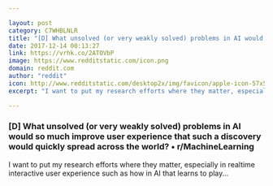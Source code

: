 ```yaml
---

layout: post
category: C7WHBLNLR
title: "[D] What unsolved (or very weakly solved) problems in AI would so much improve user experience that such a discovery would quickly spread across the world? • r/MachineLearning"
date: 2017-12-14 00:13:27
link: https://vrhk.co/2ATOVbP
image: https://www.redditstatic.com/icon.png
domain: reddit.com
author: "reddit"
icon: http://www.redditstatic.com/desktop2x/img/favicon/apple-icon-57x57.png
excerpt: "I want to put my research efforts where they matter, especially in realtime interactive user experience such as how in AI that learns to play..."

---
```


### [D] What unsolved (or very weakly solved) problems in AI would so much improve user experience that such a discovery would quickly spread across the world? • r/MachineLearning

I want to put my research efforts where they matter, especially in realtime interactive user experience such as how in AI that learns to play...